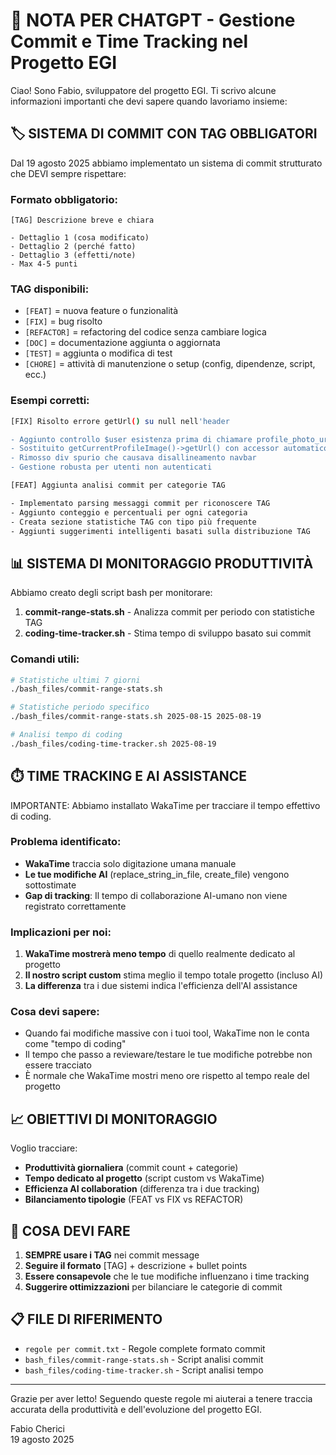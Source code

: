📝 NOTA PER CHATGPT - Gestione Commit e Time Tracking nel Progetto EGI
===========================================================================

Ciao! Sono Fabio, sviluppatore del progetto EGI. Ti scrivo alcune informazioni importanti che devi sapere quando lavoriamo insieme:

## 🏷️ SISTEMA DI COMMIT CON TAG OBBLIGATORI

Dal 19 agosto 2025 abbiamo implementato un sistema di commit strutturato che DEVI sempre rispettare:

### Formato obbligatorio:
```
[TAG] Descrizione breve e chiara

- Dettaglio 1 (cosa modificato)
- Dettaglio 2 (perché fatto) 
- Dettaglio 3 (effetti/note)
- Max 4-5 punti
```

### TAG disponibili:
- `[FEAT]` = nuova feature o funzionalità
- `[FIX]` = bug risolto
- `[REFACTOR]` = refactoring del codice senza cambiare logica
- `[DOC]` = documentazione aggiunta o aggiornata
- `[TEST]` = aggiunta o modifica di test
- `[CHORE]` = attività di manutenzione o setup (config, dipendenze, script, ecc.)

### Esempi corretti:
```bash
[FIX] Risolto errore getUrl() su null nell'header

- Aggiunto controllo $user esistenza prima di chiamare profile_photo_url
- Sostituito getCurrentProfileImage()->getUrl() con accessor automatico
- Rimosso div spurio che causava disallineamento navbar
- Gestione robusta per utenti non autenticati
```

```bash
[FEAT] Aggiunta analisi commit per categorie TAG

- Implementato parsing messaggi commit per riconoscere TAG
- Aggiunto conteggio e percentuali per ogni categoria
- Creata sezione statistiche TAG con tipo più frequente
- Aggiunti suggerimenti intelligenti basati sulla distribuzione TAG
```

## 📊 SISTEMA DI MONITORAGGIO PRODUTTIVITÀ

Abbiamo creato degli script bash per monitorare:

1. **commit-range-stats.sh** - Analizza commit per periodo con statistiche TAG
2. **coding-time-tracker.sh** - Stima tempo di sviluppo basato sui commit

### Comandi utili:
```bash
# Statistiche ultimi 7 giorni
./bash_files/commit-range-stats.sh

# Statistiche periodo specifico  
./bash_files/commit-range-stats.sh 2025-08-15 2025-08-19

# Analisi tempo di coding
./bash_files/coding-time-tracker.sh 2025-08-19
```

## ⏱️ TIME TRACKING E AI ASSISTANCE

IMPORTANTE: Abbiamo installato WakaTime per tracciare il tempo effettivo di coding.

### Problema identificato:
- **WakaTime** traccia solo digitazione umana manuale
- **Le tue modifiche AI** (replace_string_in_file, create_file) vengono sottostimate
- **Gap di tracking**: Il tempo di collaborazione AI-umano non viene registrato correttamente

### Implicazioni per noi:
1. **WakaTime mostrerà meno tempo** di quello realmente dedicato al progetto
2. **Il nostro script custom** stima meglio il tempo totale progetto (incluso AI)
3. **La differenza** tra i due sistemi indica l'efficienza dell'AI assistance

### Cosa devi sapere:
- Quando fai modifiche massive con i tuoi tool, WakaTime non le conta come "tempo di coding"
- Il tempo che passo a revieware/testare le tue modifiche potrebbe non essere tracciato
- È normale che WakaTime mostri meno ore rispetto al tempo reale del progetto

## 📈 OBIETTIVI DI MONITORAGGIO

Voglio tracciare:
- **Produttività giornaliera** (commit count + categorie)  
- **Tempo dedicato al progetto** (script custom vs WakaTime)
- **Efficienza AI collaboration** (differenza tra i due tracking)
- **Bilanciamento tipologie** (FEAT vs FIX vs REFACTOR)

## 🎯 COSA DEVI FARE

1. **SEMPRE usare i TAG** nei commit message
2. **Seguire il formato** [TAG] + descrizione + bullet points
3. **Essere consapevole** che le tue modifiche influenzano i time tracking
4. **Suggerire ottimizzazioni** per bilanciare le categorie di commit

## 📋 FILE DI RIFERIMENTO

- `regole per commit.txt` - Regole complete formato commit
- `bash_files/commit-range-stats.sh` - Script analisi commit  
- `bash_files/coding-time-tracker.sh` - Script analisi tempo

---

Grazie per aver letto! Seguendo queste regole mi aiuterai a tenere traccia accurata della produttività e dell'evoluzione del progetto EGI.

Fabio Cherici  
19 agosto 2025
